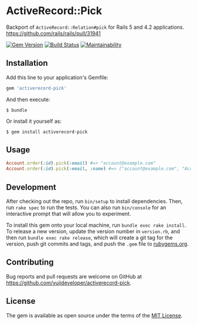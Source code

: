 # ActiveRecord::Pick

Backport of `ActiveRecord::Relation#pick` for Rails 5 and 4.2 applications.
https://github.com/rails/rails/pull/31941

[![Gem Version](https://badge.fury.io/rb/activerecord-pick.svg)](https://badge.fury.io/rb/activerecord-pick)
[![Build Status](https://travis-ci.org/yujideveloper/activerecord-pick.svg?branch=master)](https://travis-ci.org/yujideveloper/activerecord-pick)
[![Maintainability](https://api.codeclimate.com/v1/badges/69b57b07aa990b2b5965/maintainability)](https://codeclimate.com/github/yujideveloper/activerecord-pick/maintainability)

## Installation

Add this line to your application's Gemfile:

```ruby
gem 'activerecord-pick'
```

And then execute:

    $ bundle

Or install it yourself as:

    $ gem install activerecord-pick

## Usage

``` ruby
Account.order(:id).pick(:email) #=> "account@example.com"
Account.order(:id).pick(:email, :name) #=> ["account@example.com", "Account Name"]
```

## Development

After checking out the repo, run `bin/setup` to install dependencies. Then, run `rake spec` to run the tests. You can also run `bin/console` for an interactive prompt that will allow you to experiment.

To install this gem onto your local machine, run `bundle exec rake install`. To release a new version, update the version number in `version.rb`, and then run `bundle exec rake release`, which will create a git tag for the version, push git commits and tags, and push the `.gem` file to [rubygems.org](https://rubygems.org).

## Contributing

Bug reports and pull requests are welcome on GitHub at https://github.com/yujideveloper/activerecord-pick.


## License

The gem is available as open source under the terms of the [MIT License](http://opensource.org/licenses/MIT).


